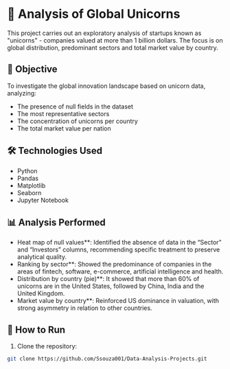 # 🦄 Analysis of Global Unicorns

This project carries out an exploratory analysis of startups known as "unicorns" - companies valued at more than 1 billion dollars. The focus is on global distribution, predominant sectors and total market value by country.

## 📌 Objective

To investigate the global innovation landscape based on unicorn data, analyzing:
- The presence of null fields in the dataset
- The most representative sectors
- The concentration of unicorns per country
- The total market value per nation

## 🛠️ Technologies Used

- Python
- Pandas
- Matplotlib
- Seaborn
- Jupyter Notebook

## 📊 Analysis Performed

- Heat map of null values**: Identified the absence of data in the “Sector” and “Investors” columns, recommending specific treatment to preserve analytical quality.
- Ranking by sector**: Showed the predominance of companies in the areas of fintech, software, e-commerce, artificial intelligence and health.
- Distribution by country (pie)**: It showed that more than 60% of unicorns are in the United States, followed by China, India and the United Kingdom.
- Market value by country**: Reinforced US dominance in valuation, with strong asymmetry in relation to other countries.

## 📁 How to Run

1. Clone the repository:
 ```bash
 git clone https://github.com/Ssouza001/Data-Analysis-Projects.git
